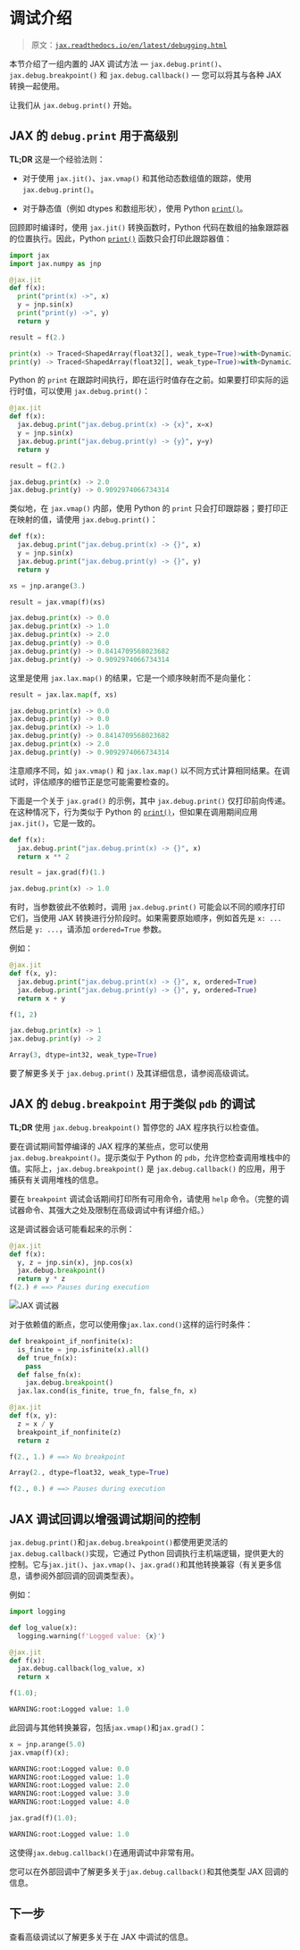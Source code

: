 # 调试介绍

> 原文：[`jax.readthedocs.io/en/latest/debugging.html`](https://jax.readthedocs.io/en/latest/debugging.html)

本节介绍了一组内置的 JAX 调试方法 — `jax.debug.print()`、`jax.debug.breakpoint()` 和 `jax.debug.callback()` — 您可以将其与各种 JAX 转换一起使用。

让我们从 `jax.debug.print()` 开始。

## JAX 的 `debug.print` 用于高级别

**TL;DR** 这是一个经验法则：

+   对于使用 `jax.jit()`、`jax.vmap()` 和其他动态数组值的跟踪，使用 `jax.debug.print()`。

+   对于静态值（例如 dtypes 和数组形状），使用 Python [`print()`](https://docs.python.org/3/library/functions.html#print "(在 Python v3.12 中)")。

回顾即时编译时，使用 `jax.jit()` 转换函数时，Python 代码在数组的抽象跟踪器的位置执行。因此，Python [`print()`](https://docs.python.org/3/library/functions.html#print "(在 Python v3.12 中)") 函数只会打印此跟踪器值：

```py
import jax
import jax.numpy as jnp

@jax.jit
def f(x):
  print("print(x) ->", x)
  y = jnp.sin(x)
  print("print(y) ->", y)
  return y

result = f(2.) 
```

```py
print(x) -> Traced<ShapedArray(float32[], weak_type=True)>with<DynamicJaxprTrace(level=1/0)>
print(y) -> Traced<ShapedArray(float32[], weak_type=True)>with<DynamicJaxprTrace(level=1/0)> 
```

Python 的 `print` 在跟踪时间执行，即在运行时值存在之前。如果要打印实际的运行时值，可以使用 `jax.debug.print()`：

```py
@jax.jit
def f(x):
  jax.debug.print("jax.debug.print(x) -> {x}", x=x)
  y = jnp.sin(x)
  jax.debug.print("jax.debug.print(y) -> {y}", y=y)
  return y

result = f(2.) 
```

```py
jax.debug.print(x) -> 2.0
jax.debug.print(y) -> 0.9092974066734314 
```

类似地，在 `jax.vmap()` 内部，使用 Python 的 `print` 只会打印跟踪器；要打印正在映射的值，请使用 `jax.debug.print()`：

```py
def f(x):
  jax.debug.print("jax.debug.print(x) -> {}", x)
  y = jnp.sin(x)
  jax.debug.print("jax.debug.print(y) -> {}", y)
  return y

xs = jnp.arange(3.)

result = jax.vmap(f)(xs) 
```

```py
jax.debug.print(x) -> 0.0
jax.debug.print(x) -> 1.0
jax.debug.print(x) -> 2.0
jax.debug.print(y) -> 0.0
jax.debug.print(y) -> 0.8414709568023682
jax.debug.print(y) -> 0.9092974066734314 
```

这里是使用 `jax.lax.map()` 的结果，它是一个顺序映射而不是向量化：

```py
result = jax.lax.map(f, xs) 
```

```py
jax.debug.print(x) -> 0.0
jax.debug.print(y) -> 0.0
jax.debug.print(x) -> 1.0
jax.debug.print(y) -> 0.8414709568023682
jax.debug.print(x) -> 2.0
jax.debug.print(y) -> 0.9092974066734314 
```

注意顺序不同，如 `jax.vmap()` 和 `jax.lax.map()` 以不同方式计算相同结果。在调试时，评估顺序的细节正是您可能需要检查的。

下面是一个关于 `jax.grad()` 的示例，其中 `jax.debug.print()` 仅打印前向传递。在这种情况下，行为类似于 Python 的 [`print()`](https://docs.python.org/3/library/functions.html#print "(在 Python v3.12 中)")，但如果在调用期间应用 `jax.jit()`，它是一致的。

```py
def f(x):
  jax.debug.print("jax.debug.print(x) -> {}", x)
  return x ** 2

result = jax.grad(f)(1.) 
```

```py
jax.debug.print(x) -> 1.0 
```

有时，当参数彼此不依赖时，调用 `jax.debug.print()` 可能会以不同的顺序打印它们，当使用 JAX 转换进行分阶段时。如果需要原始顺序，例如首先是 `x: ...` 然后是 `y: ...`，请添加 `ordered=True` 参数。

例如：

```py
@jax.jit
def f(x, y):
  jax.debug.print("jax.debug.print(x) -> {}", x, ordered=True)
  jax.debug.print("jax.debug.print(y) -> {}", y, ordered=True)
  return x + y

f(1, 2) 
```

```py
jax.debug.print(x) -> 1
jax.debug.print(y) -> 2 
```

```py
Array(3, dtype=int32, weak_type=True) 
```

要了解更多关于 `jax.debug.print()` 及其详细信息，请参阅高级调试。

## JAX 的 `debug.breakpoint` 用于类似 `pdb` 的调试

**TL;DR** 使用 `jax.debug.breakpoint()` 暂停您的 JAX 程序执行以检查值。

要在调试期间暂停编译的 JAX 程序的某些点，您可以使用 `jax.debug.breakpoint()`。提示类似于 Python 的 `pdb`，允许您检查调用堆栈中的值。实际上，`jax.debug.breakpoint()` 是 `jax.debug.callback()` 的应用，用于捕获有关调用堆栈的信息。

要在 `breakpoint` 调试会话期间打印所有可用命令，请使用 `help` 命令。（完整的调试器命令、其强大之处及限制在高级调试中有详细介绍。）

这是调试器会话可能看起来的示例：

```py
@jax.jit
def f(x):
  y, z = jnp.sin(x), jnp.cos(x)
  jax.debug.breakpoint()
  return y * z
f(2.) # ==> Pauses during execution 
```

![JAX 调试器](img/fee2c7fc0abba538525eb7922811ec87.png)

对于依赖值的断点，您可以使用像`jax.lax.cond()`这样的运行时条件：

```py
def breakpoint_if_nonfinite(x):
  is_finite = jnp.isfinite(x).all()
  def true_fn(x):
    pass
  def false_fn(x):
    jax.debug.breakpoint()
  jax.lax.cond(is_finite, true_fn, false_fn, x)

@jax.jit
def f(x, y):
  z = x / y
  breakpoint_if_nonfinite(z)
  return z

f(2., 1.) # ==> No breakpoint 
```

```py
Array(2., dtype=float32, weak_type=True) 
```

```py
f(2., 0.) # ==> Pauses during execution 
```

## JAX 调试回调以增强调试期间的控制

`jax.debug.print()`和`jax.debug.breakpoint()`都使用更灵活的`jax.debug.callback()`实现，它通过 Python 回调执行主机端逻辑，提供更大的控制。它与`jax.jit()`、`jax.vmap()`、`jax.grad()`和其他转换兼容（有关更多信息，请参阅外部回调的回调类型表）。

例如：

```py
import logging

def log_value(x):
  logging.warning(f'Logged value: {x}')

@jax.jit
def f(x):
  jax.debug.callback(log_value, x)
  return x

f(1.0); 
```

```py
WARNING:root:Logged value: 1.0 
```

此回调与其他转换兼容，包括`jax.vmap()`和`jax.grad()`：

```py
x = jnp.arange(5.0)
jax.vmap(f)(x); 
```

```py
WARNING:root:Logged value: 0.0
WARNING:root:Logged value: 1.0
WARNING:root:Logged value: 2.0
WARNING:root:Logged value: 3.0
WARNING:root:Logged value: 4.0 
```

```py
jax.grad(f)(1.0); 
```

```py
WARNING:root:Logged value: 1.0 
```

这使得`jax.debug.callback()`在通用调试中非常有用。

您可以在外部回调中了解更多关于`jax.debug.callback()`和其他类型 JAX 回调的信息。

## 下一步

查看高级调试以了解更多关于在 JAX 中调试的信息。
